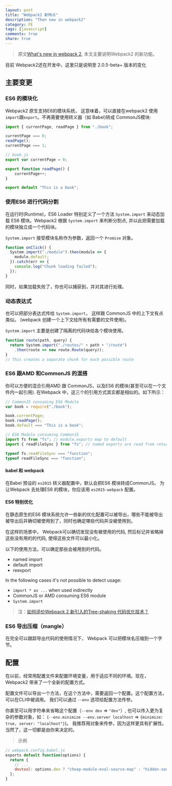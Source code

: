 ```yaml
---
layout: post
title: "Webpack2 新特点"
description: "Then new in webpack2"
category: FE
tags: [javascript]
comments: true
share: true
---
```

> 原文[What's new in webpack 2](https://gist.github.com/sokra/27b24881210b56bbaff7), 本文主要说明Webpack2 的新功能。

目前 Webpack2还在开发中，这里只是说明至 2.0.5-beta+ 版本的变化

## 主要变更
### ES6 的模块化

Webpack2 原生支持E6的模块系统， 这意味着，可以直接在webpack2 使用`import`跟`export`。不再需要使用转义器（如 Babel)转成 CommonJS模块:

```javascript
import { currentPage, readPage } from "./book";

currentPage === 0;
readPage();
currentPage === 1;
```

```javascript
// book.js
export var currentPage = 0;

export function readPage() {
    currentPage++;
}

export default "This is a book";
```

### 使用ES6 进行代码分割

在运行时(Runtime)，ES6 Loader 特别定义了一个方法 `System.import` 来动态加载 ES6 模块。Webpack2 根据  `System.import` 来判断分割点, 并以此把需要加载的模块独立成一个代码块。

 `System.import` 接受模块名称作为参数，返回一个 `Promise` 对象。


``` javascript
function onClick() {
  System.import("./module").then(module => {
    module.default;
  }).catch(err => {
    console.log("Chunk loading failed");
  });
}
```
同时，如果加载失败了，你也可以捕获到，并对其进行处理。

### 动态表达式


也可以把部分表达式传给 `System.import`， 这样跟 CommonJS 中的上下文有点类似。 (webpack 创建一个上下文给所有有需要的文件使用)。

`System.import` 主要是创建了隔离的代码块给各个模块使用。

``` javascript
function route(path, query) {
  return System.import("./routes/" + path + "/route")
    .then(route => new route.Route(query));
}
// This creates a separate chunk for each possible route
```


### ES6 跟AMD 和CommonJS 的混搭

你可以方便的混合引用AMD 跟 CommonJS，以及ES6 的模块(甚至可以在一个文件内一起引用). 在Webpack 中，这三个的引用方式其实都是相似的。如下所示：

``` javascript
// CommonJS consuming ES6 Module
var book = require("./book");

book.currentPage;
book.readPage();
book.default === "This is a book";
```

``` javascript
// ES6 Module consuming CommonJS
import fs from "fs"; // module.exports map to default
import { readFileSync } from "fs"; // named exports are read from returned object+

typeof fs.readFileSync === "function";
typeof readFileSync === "function";
```

#### babel 和 webpack

在Babel 预设的 `es2015` 转义器配置中，默认会把ES6 模块转成CommonJS。 为让Webpack 去处理ES6 的模块，你应该用 `es2015-webpack` 配置。  

#### ES6 特别优化
在静态原生的ES6 模块系统允许一些新的优化配置可以被导出，哪些不能被导出被导出后并确切被使用到了，同时也确定哪些代码并没被使用到。

在这样的场景中， Webpack可以确切发现没有被使用的代码, 然后标记并省略掉这些没有用的的代码, 使得这些文件可以最小化。

以下的使用方法，可以确定那些会被用到的代码。
* named import
* default import
* reexport

In the following cases it's not possible to detect usage:

* `import * as ...` when used indirectly
* CommonJS or AMD consuming ES6 module
* `System.import`

> 注：[如何评价Webpack 2 新引入的Tree-shaking 代码优化技术？](https://www.zhihu.com/question/41922432/answer/92896063)

### ES6 导出压缩（mangle）

在完全可以跟踪导出代码的使用情况下， Webpack 可以把模块名压缩到一个字节。

## 配置

在以前，经常用配置文件来配置环境变量，用于适应不同的环境。现在，Webpack2 带来了一个全新的配置方式。

配置文件可以导出一个方法，在这个方法中，需要返回一个配置。这个配置方法，可以在CLI中被调用。 我们可以通过 `--env` 选项给配置方法传参。

你甚至可以用字符串来省略这个配置（`--env dev` => `"dev"`）,  也可以传入更为复杂的参数对象，如： (`--env.minimize --env.server localhost` => `{minimize: true, server: "localhost"}`)。 我推荐用对象来传参，因为这样更具有扩展性。当然了，这一切都是由你来决定的。

> 示例

```js
// webpack.config.babel.js
exports default function(options) {
  return {
    // ...
    devtool: options.dev ? "cheap-module-eval-source-map" : "hidden-source-map"
  };
}
```


